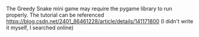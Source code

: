The Greedy Snake mini game may require the pygame library to run properly. The tutorial can be referenced https://blog.csdn.net/2401_86461228/article/details/141171800 (I didn't write it myself, I searched online)
